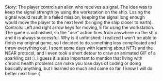 Story:
The player controls an alien who receives a signal. The idea was to keep the signal strength by using the workstation on the ship. Losing the signal would result in a failed mission, keeping the signal long enough would move the player to the next level (bringing the ship closer to earth).
Controls:
Left and right arrow keys for moving, E for using the workstation.
The game is unfinished, so the "use" action fires from anywhere on the ship and it is always successful.
Why is it unfinished: 
I realized I won't be able to finish my original game, so I decided to do something less complicated and threw everything out. I spent some days with learning about NFTs and the NEAR protocol, and I even took a short detour to draw an animated GIF of a sparkling cat :). I guess it is also important to mention that living with chronic health problems can make you lose days of coding or doing basically anything, but I learned so much and came so far. I know I will do better next time :)